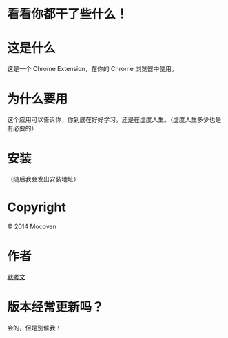 看看你都干了些什么！
==========

# 这是什么
这是一个 Chrome Extension，在你的 Chrome 浏览器中使用。

# 为什么要用
这个应用可以告诉你，你到底在好好学习，还是在虚度人生。（虚度人生多少也是有必要的）

# 安装
（随后我会发出安装地址）

# Copyright
© 2014 Mocoven

# 作者
[默考文](http://www.mocoven.com)

# 版本经常更新吗？
会的，但是别催我！